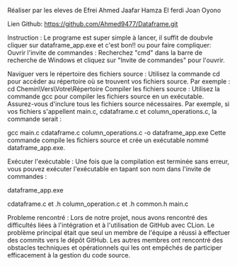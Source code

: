 Réaliser par les eleves de Efrei Ahmed Jaafar
                                 Hamza El ferdi
                                 Joan Oyono
                                 
Lien Github: https://github.com/Ahmed9477/Dataframe.git

Instruction : Le programe est super simple à lancer, il suffit de doubvle cliquer sur dataframe_app.exe et c'est bon!!
ou pour faire compliquer:
Ouvrir l'invite de commandes : Recherchez "cmd" dans la barre de recherche de Windows et cliquez sur "Invite de commandes" pour l'ouvrir.

Naviguer vers le répertoire des fichiers source : Utilisez la commande cd pour accéder au répertoire où se trouvent vos fichiers source. Par exemple :
cd Chemin\Vers\Votre\Répertoire
Compiler les fichiers source : Utilisez la commande gcc pour compiler les fichiers source en un exécutable. Assurez-vous d'inclure tous les fichiers source nécessaires. Par exemple, si vos fichiers s'appellent main.c, cdataframe.c et column_operations.c, la commande serait :

gcc main.c cdataframe.c column_operations.c -o dataframe_app.exe
Cette commande compile les fichiers source et crée un exécutable nommé dataframe_app.exe.

Exécuter l'exécutable : Une fois que la compilation est terminée sans erreur, vous pouvez exécuter l'exécutable en tapant son nom dans l'invite de commandes :

dataframe_app.exe

cdataframe.c et .h
column_operation.c et .h
common.h
main.c

Probleme rencontré : Lors de notre projet, nous avons rencontré des difficultés liées à l'intégration et à l'utilisation de GitHub avec CLion. Le problème principal était que seul un membre de l'équipe a réussi à effectuer des commits vers le dépôt GitHub. Les autres membres ont rencontré des obstacles techniques et opérationnels qui les ont empêchés de participer efficacement à la gestion du code source.









